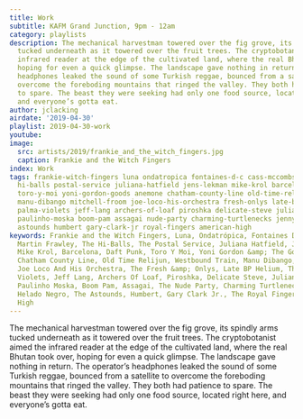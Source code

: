 ```yaml
---
title: Work
subtitle: KAFM Grand Junction, 9pm - 12am
category: playlists
description: The mechanical harvestman towered over the fig grove, its spindly arms
  tucked underneath as it towered over the fruit trees. The cryptobotanist aimed the
  infrared reader at the edge of the cultivated land, where the real Bhutan took over,
  hoping for even a quick glimpse. The landscape gave nothing in return. The operator’s
  headphones leaked the sound of some Turkish reggae, bounced from a satellite to
  overcome the foreboding mountains that ringed the valley. They both had patience
  to spare. The beast they were seeking had only one food source, located right here,
  and everyone’s gotta eat.
author: jclacking
airdate: '2019-04-30'
playlist: 2019-04-30-work
youtube: 
image:
  src: artists/2019/frankie_and_the_witch_fingers.jpg
  caption: Frankie and the Witch Fingers
index: Work
tags: frankie-witch-fingers luna ondatropica fontaines-d-c cass-mccombs martin-frawley
  hi-balls postal-service juliana-hatfield jens-lekman mike-krol barcelona daft-punk
  toro-y-moi yoni-gordon-goods anemone chatham-county-line old-time-relijun westbound-train
  manu-dibango mitchell-froom joe-loco-his-orchestra fresh-onlys late-bp-helium format
  palma-violets jeff-lang archers-of-loaf piroshka delicate-steve julian-lage ladytron
  paulinho-moska boom-pam assagai nude-party charming-turtlenecks jennyanykind helado-negro
  astounds humbert gary-clark-jr royal-fingers american-high
keywords: Frankie and the Witch Fingers, Luna, Ondatrópica, Fontaines D.C., Cass McCombs,
  Martin Frawley, The Hi-Balls, The Postal Service, Juliana Hatfield, Jens Lekman,
  Mike Krol, Barcelona, Daft Punk, Toro Y Moi, Yoni Gordon &amp; The Goods, Anemone,
  Chatham County Line, Old Time Relijun, Westbound Train, Manu Dibango, Mitchell Froom,
  Joe Loco And His Orchestra, The Fresh &amp; Onlys, Late BP Helium, The Format, Palma
  Violets, Jeff Lang, Archers Of Loaf, Piroshka, Delicate Steve, Julian Lage, Ladytron,
  Paulinho Moska, Boom Pam, Assagai, The Nude Party, Charming Turtlenecks, Jennyanykind,
  Helado Negro, The Astounds, Humbert, Gary Clark Jr., The Royal Fingers, American
  High
---
```

The mechanical harvestman towered over the fig grove, its spindly arms tucked underneath as it towered over the fruit trees. The cryptobotanist aimed the infrared reader at the edge of the cultivated land, where the real Bhutan took over, hoping for even a quick glimpse. The landscape gave nothing in return. The operator’s headphones leaked the sound of some Turkish reggae, bounced from a satellite to overcome the foreboding mountains that ringed the valley. They both had patience to spare. The beast they were seeking had only one food source, located right here, and everyone’s gotta eat.
